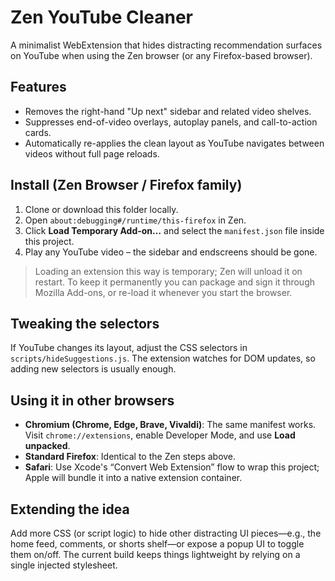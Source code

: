 # Zen YouTube Cleaner

A minimalist WebExtension that hides distracting recommendation surfaces on YouTube when using the Zen browser (or any Firefox-based browser).

## Features
- Removes the right-hand "Up next" sidebar and related video shelves.
- Suppresses end-of-video overlays, autoplay panels, and call-to-action cards.
- Automatically re-applies the clean layout as YouTube navigates between videos without full page reloads.

## Install (Zen Browser / Firefox family)
1. Clone or download this folder locally.
2. Open `about:debugging#/runtime/this-firefox` in Zen.
3. Click **Load Temporary Add-on…** and select the `manifest.json` file inside this project.
4. Play any YouTube video – the sidebar and endscreens should be gone.

> Loading an extension this way is temporary; Zen will unload it on restart. To keep it permanently you can package and sign it through Mozilla Add-ons, or re-load it whenever you start the browser.

## Tweaking the selectors
If YouTube changes its layout, adjust the CSS selectors in `scripts/hideSuggestions.js`. The extension watches for DOM updates, so adding new selectors is usually enough.

## Using it in other browsers
- **Chromium (Chrome, Edge, Brave, Vivaldi)**: The same manifest works. Visit `chrome://extensions`, enable Developer Mode, and use **Load unpacked**.
- **Standard Firefox**: Identical to the Zen steps above.
- **Safari**: Use Xcode's “Convert Web Extension” flow to wrap this project; Apple will bundle it into a native extension container.

## Extending the idea
Add more CSS (or script logic) to hide other distracting UI pieces—e.g., the home feed, comments, or shorts shelf—or expose a popup UI to toggle them on/off. The current build keeps things lightweight by relying on a single injected stylesheet.
